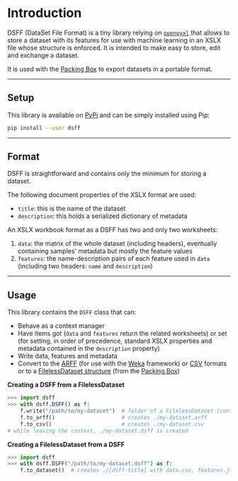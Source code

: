 # Introduction

DSFF (DataSet File Format) is a tiny library relying on [`openpyxl`](https://pypi.org/project/openpyxl) that allows to store a dataset with its features for use with machine learning in an XSLX file whose structure is enforced. It is intended to make easy to store, edit and exchange a dataset.

It is used with the [Packing Box](https://github.com/packing-box/docker-packing-box) to export datasets in a portable format.

-----

## Setup

This library is available on [PyPi](https://pypi.python.org/pypi/dsff/) and can be simply installed using Pip:

```sh
pip install --user dsff
```

-----

## Format

DSFF is straightforward and contains only the minimum for storing a dataset.

The following document properties of the XSLX format are used:

- `title`: this is the name of the dataset
- `description`: this holds a serialized dictionary of metadata

An XSLX workbook format as a DSFF has two and only two worksheets:

1. `data`: the matrix of the whole dataset (including headers), eventually containing samples' metadata but mostly the feature values
2. `features`: the name-description pairs of each feature used in `data` (including two headers: `name` and `description`)

-----

## Usage

This library contains the `DSFF` class that can:

- Behave as a context manager
- Have items got (`data` and `features` return the related worksheets) or set (for setting, in order of precedence, standard XSLX properties and metadata contained in the `description` property)
- Write data, features and metadata
- Convert to the [ARFF](https://www.cs.waikato.ac.nz/ml/weka/arff.html) (for use with the [Weka](https://www.cs.waikato.ac.nz/ml/weka) framework) or [CSV](https://www.rfc-editor.org/rfc/rfc4180) formats or to a [FilelessDataset structure](https://docker-packing-box.readthedocs.io/en/latest/usage/datasets.html) (from the [Packing Box](https://github.com/packing-box/docker-packing-box))

**Creating a DSFF from a FilelessDataset**

```python
>>> import dsff
>>> with dsff.DSFF() as f:
    f.write("/path/to/my-dataset")  # folder of a FilelessDataset (containing data.csv, features.json and metadata.json)
    f.to_arff()                     # creates ./my-dataset.arff
    f.to_csv()                      # creates ./my-dataset.csv
# while leaving the context, ./my-dataset.dsff is created
```

**Creating a FilelessDataset from a DSFF**

```python
>>> import dsff
>>> with dsff.DSFF("/path/to/my-dataset.dsff") as f:
    f.to_dataset()  # creates ./[dsff-title] with data.csv, features.json and metadata.json
```

